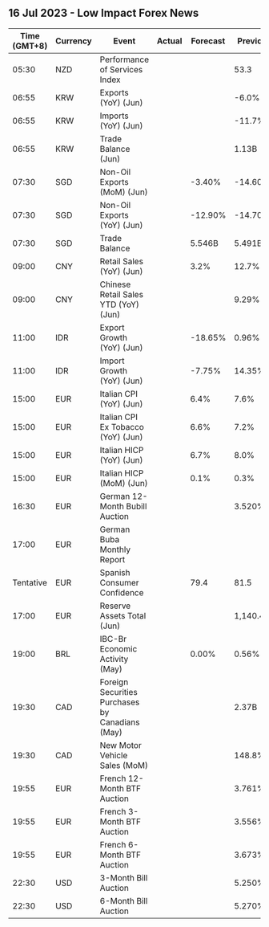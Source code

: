 ## 16 Jul 2023 - Low Impact Forex News
| Time (GMT+8) | Currency | Event | Actual | Forecast | Previous |
|------|----------|-------|--------|----------|----------|
| 05:30 | NZD | Performance of Services Index |  |  | 53.3 |
| 06:55 | KRW | Exports (YoY) (Jun) |  |  | -6.0% |
| 06:55 | KRW | Imports (YoY) (Jun) |  |  | -11.7% |
| 06:55 | KRW | Trade Balance (Jun) |  |  | 1.13B |
| 07:30 | SGD | Non-Oil Exports (MoM) (Jun) |  | -3.40% | -14.60% |
| 07:30 | SGD | Non-Oil Exports (YoY) (Jun) |  | -12.90% | -14.70% |
| 07:30 | SGD | Trade Balance |  | 5.546B | 5.491B |
| 09:00 | CNY | Retail Sales (YoY) (Jun) |  | 3.2% | 12.7% |
| 09:00 | CNY | Chinese Retail Sales YTD (YoY) (Jun) |  |  | 9.29% |
| 11:00 | IDR | Export Growth (YoY) (Jun) |  | -18.65% | 0.96% |
| 11:00 | IDR | Import Growth (YoY) (Jun) |  | -7.75% | 14.35% |
| 15:00 | EUR | Italian CPI (YoY) (Jun) |  | 6.4% | 7.6% |
| 15:00 | EUR | Italian CPI Ex Tobacco (YoY) (Jun) |  | 6.6% | 7.2% |
| 15:00 | EUR | Italian HICP (YoY) (Jun) |  | 6.7% | 8.0% |
| 15:00 | EUR | Italian HICP (MoM) (Jun) |  | 0.1% | 0.3% |
| 16:30 | EUR | German 12-Month Bubill Auction |  |  | 3.520% |
| 17:00 | EUR | German Buba Monthly Report |  |  |  |
| Tentative | EUR | Spanish Consumer Confidence |  | 79.4 | 81.5 |
| 17:00 | EUR | Reserve Assets Total (Jun) |  |  | 1,140.49B |
| 19:00 | BRL | IBC-Br Economic Activity (May) |  | 0.00% | 0.56% |
| 19:30 | CAD | Foreign Securities Purchases by Canadians (May) |  |  | 2.37B |
| 19:30 | CAD | New Motor Vehicle Sales (MoM) |  |  | 148.8% |
| 19:55 | EUR | French 12-Month BTF Auction |  |  | 3.761% |
| 19:55 | EUR | French 3-Month BTF Auction |  |  | 3.556% |
| 19:55 | EUR | French 6-Month BTF Auction |  |  | 3.673% |
| 22:30 | USD | 3-Month Bill Auction |  |  | 5.250% |
| 22:30 | USD | 6-Month Bill Auction |  |  | 5.270% |

